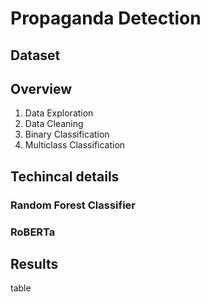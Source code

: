 # Propaganda Detection

## Dataset

## Overview
1. Data Exploration
2. Data Cleaning
3. Binary Classification
4. Multiclass Classification

## Techincal details
### Random Forest Classifier
### RoBERTa

## Results 

table


